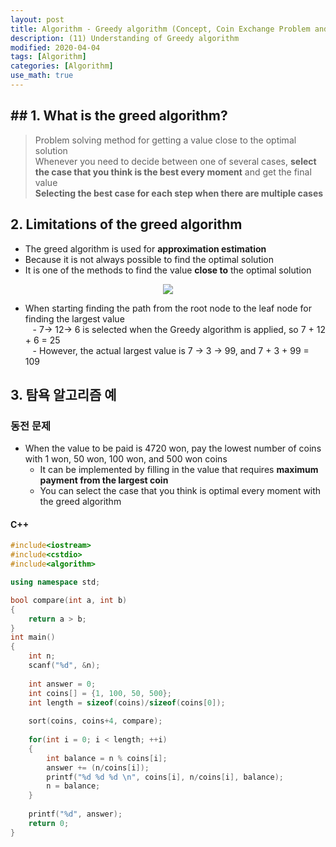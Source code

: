 ```yaml
---
layout: post
title: Algorithm - Greedy algorithm (Concept, Coin Exchange Problem and C++)
description: (11) Understanding of Greedy algorithm
modified: 2020-04-04
tags: [Algorithm]
categories: [Algorithm]
use_math: true
---
```


## ## 1. What is the greed algorithm?
> Problem solving method for getting a value close to the optimal solution  
> Whenever you need to decide between one of several cases, **select the case that you think is the best every moment** and get the final value  
> **Selecting the best case for each step when there are multiple cases**  


## 2. Limitations of the greed algorithm
- The greed algorithm is used for **approximation estimation**    
- Because it is not always possible to find the optimal solution  
- It is one of the methods to find the value **close to** the optimal solution  

<center>
	<a href="https://en.wikipedia.org/wiki/Greedy_algorithm">
		<img src="https://upload.wikimedia.org/wikipedia/commons/8/8c/Greedy-search-path-example.gif"/>
	</a>
</center>



- When starting finding the path from the root node to the leaf node for finding the largest value  
   - 7-> 12-> 6 is selected when the Greedy algorithm is applied, so 7 + 12 + 6 = 25  
   - However, the actual largest value is 7 -> 3 -> 99, and 7 + 3 + 99 = 109   


## 3. 탐욕 알고리즘 예  

### 동전 문제   
- When the value to be paid is 4720 won, pay the lowest number of coins with 1 won, 50 won, 100 won, and 500 won coins  
	- It can be implemented by filling in the value that requires **maximum payment from the largest coin**  
	- You can select the case that you think is optimal every moment with the greed algorithm  
 
#### C++

```cpp
#include<iostream>
#include<cstdio>
#include<algorithm>

using namespace std;

bool compare(int a, int b)
{
	return a > b;
}
int main()
{
	int n;
	scanf("%d", &n);
	
	int answer = 0;
	int coins[] = {1, 100, 50, 500};
	int length = sizeof(coins)/sizeof(coins[0]);
	
	sort(coins, coins+4, compare);
	
	for(int i = 0; i < length; ++i)
	{
		int balance = n % coins[i];
		answer += (n/coins[i]);
		printf("%d %d %d \n", coins[i], n/coins[i], balance);
		n = balance;
	}
	
	printf("%d", answer);
	return 0;
}
```
